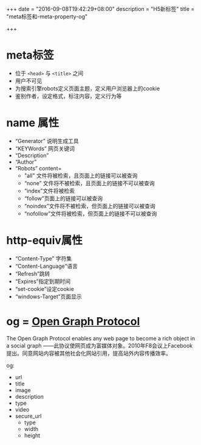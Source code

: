 +++
date = "2016-09-08T19:42:29+08:00"
description = "H5新标签"
title = "meta标签和-meta-property-og"

+++
# meta标签
- 位于 `<head>` 与 `<title>` 之间
- 用户不可见
- 为搜索引擎robots定义页面主题，定义用户浏览器上的cookie
- 鉴别作者，设定格式，标注内容，定义行为等

# name 属性
- “Generator” 说明生成工具
- “KEYWords” 网页关键词
- “Description”
- “Author”
- “Robots”
        content=
     - "all" 文件将被检索，且页面上的链接可以被查询
     - “none” 文件将不被检索，且页面上的链接不可以被查询
     - “index”文件将被检索 
     - “follow”页面上的链接可以被查询
     - “noindex”文件将不被检索，但页面上的链接可以被查询
     - “nofollow”文件将被检索，但页面上的链接不可以被查询

# http-equiv属性
- “Content-Type” 字符集
- “Content-Language”语言
- “Refresh”跳转
- “Expires”指定到期时间
- “set-cookie”设定cookie
- “windows-Target”页面显示

# og = [Open Graph Protocol](http://www.ogp.me/)
The Open Graph Protocol enables any web page to become a rich object in a social graph
——此协议使网页成为富媒体对象。2010年F8会议上Facebook提出。同意网站内容被其他社会化网站引用，提高站外内容传播效率。

og:
- url
- title
- image
- description
- type
- video
- secure_url
   - type
   - width
   - height

